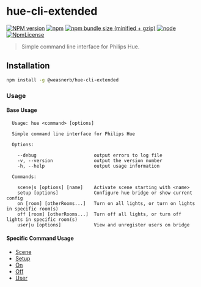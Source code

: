 # hue-cli-extended

[![NPM version](https://img.shields.io/npm/v/@weasnerb/hue-cli-extended.svg)](https://www.npmjs.com/package/@weasnerb/hue-cli-extended)
[![npm](https://img.shields.io/npm/dt/@weasnerb/hue-cli-extended.svg)](https://www.npmjs.com/package/@weasnerb/hue-cli-extended)
[![npm bundle size (minified + gzip)](https://img.shields.io/bundlephobia/minzip/@weasnerb/hue-cli-extended.svg)](https://www.npmjs.com/package/@weasnerb/hue-cli-extended)
[![node](https://img.shields.io/node/v/@weasnerb/hue-cli-extended.svg)](https://www.npmjs.com/package/@weasnerb/hue-cli-extended)
[![NpmLicense](https://img.shields.io/npm/l/@weasnerb/hue-cli-extended.svg)](https://www.npmjs.com/package/@weasnerb/hue-cli-extended)

> Simple command line interface for Philips Hue.

## Installation

```bash
npm install -g @weasnerb/hue-cli-extended
```

### Usage

#### Base Usage

[//]: # (Start Usage Replace -- Do not remove this comment!)

```text
  Usage: hue <command> [options]

  Simple command line interface for Philips Hue

  Options:

    --debug                     output errors to log file
    -v, --version               output the version number
    -h, --help                  output usage information

  Commands:

    scene|s [options] [name]    Activate scene starting with <name>
    setup [options]             Configure hue bridge or show current config
    on [room] [otherRooms...]   Turn on all lights, or turn on lights in specific room(s)
    off [room] [otherRooms...]  Turn off all lights, or turn off lights in specific room(s)
    user|u [options]            View and unregister users on bridge

```

[//]: # (End Usage Replace -- Do not remove this comment!)

[//]: # (Start SubCommandUsage Replace -- Do not remove this comment!)

#### Specific Command Usage

- [Scene](documentation/usage/scene.md)
- [Setup](documentation/usage/setup.md)
- [On](documentation/usage/on.md)
- [Off](documentation/usage/off.md)
- [User](documentation/usage/user.md)

[//]: # (End SubCommandUsage Replace -- Do not remove this comment!)
